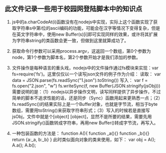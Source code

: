 ## 此文件记录一些用于校园网登陆脚本中的知识点

1. js中的a.charCodeAt(i)函数没有在nodejs中实现，实际上这个函数实现了获取字符串s中第i位的ascii编码的功能，可能会在汉字等情况下变得复杂，但是在英文字符串中，使用new Buffer(s)[i]即可实现同样的效果，或许将其扩展为字符串string的类函数会更一致，但做到这里就算成功了。

2. 获取命令行参数可以采用process.argv，这返回一个数组，第0个参数为node，第1个参数为脚本名，第2个参数开始才是我们添加的参数。

3. 文件操作是每种语言的重头戏，nodejs中的文件操作通过fs模块来实现：var fs=require('fs')。这里仅仅以一个读写json文件的例子作为介绍：
读取：
var data = JSON.parse(fs.readSync("1.json").toString())
写入：
var f = fs.open("2.json", "w")
fs.writeSync(f, new Buffer(JSON.stringify(jsObj)))
需要说明的是：（1）nodejs以异步操作文明，读写同样提供了异步操作，不过简单的脚本不追求性能的话，还是同步（Sync）函数用起来更熟悉一点；（2）fs.readSync()的结果实际上是一个Buffer对象，也就是字节流，相当于byte数组，需要用toString()来获取字符串形式；（3）写入的时候若是直接写jsObj，文件中就是个[object] [object]，显然不是所要的结果，需要先用JSON.stringify()函数转成字符串，再用new Buffer()转成字节流，再写入。

4. 一种包装函数的方法是：
function A(){
  function _a(){}
  function _b(){}
  return {a:_a, b:_b}
}
此时类似面向对象的类来使用，如下：
var obj = A();
A.a();
A.b();
